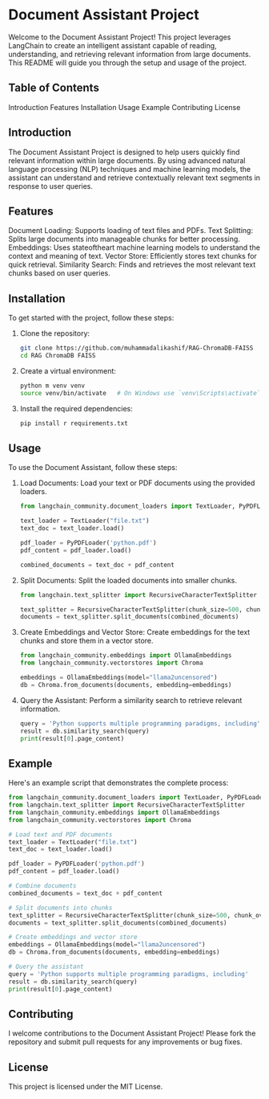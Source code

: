 # Document Assistant Project

Welcome to the Document Assistant Project! This project leverages LangChain to create an intelligent assistant capable of reading, understanding, and retrieving relevant information from large documents. This README will guide you through the setup and usage of the project.

## Table of Contents

 Introduction
 Features
 Installation
 Usage
 Example
 Contributing
 License

## Introduction

The Document Assistant Project is designed to help users quickly find relevant information within large documents. By using advanced natural language processing (NLP) techniques and machine learning models, the assistant can understand and retrieve contextually relevant text segments in response to user queries.

## Features

 Document Loading: Supports loading of text files and PDFs.
 Text Splitting: Splits large documents into manageable chunks for better processing.
 Embeddings: Uses stateoftheart machine learning models to understand the context and meaning of text.
 Vector Store: Efficiently stores text chunks for quick retrieval.
 Similarity Search: Finds and retrieves the most relevant text chunks based on user queries.

## Installation

To get started with the project, follow these steps:

1. Clone the repository:
   ```sh
   git clone https://github.com/muhammadalikashif/RAG-ChromaDB-FAISS
   cd RAG ChromaDB FAISS
   ```

2. Create a virtual environment:
   ```sh
   python m venv venv
   source venv/bin/activate   # On Windows use `venv\Scripts\activate`
   ```

3. Install the required dependencies:
   ```sh
   pip install r requirements.txt
   ```

## Usage

To use the Document Assistant, follow these steps:

1. Load Documents:
   Load your text or PDF documents using the provided loaders.

   ```python
   from langchain_community.document_loaders import TextLoader, PyPDFLoader
   
   text_loader = TextLoader("file.txt")
   text_doc = text_loader.load()

   pdf_loader = PyPDFLoader('python.pdf')
   pdf_content = pdf_loader.load()

   combined_documents = text_doc + pdf_content
   ```

2. Split Documents:
   Split the loaded documents into smaller chunks.

   ```python
   from langchain.text_splitter import RecursiveCharacterTextSplitter
   
   text_splitter = RecursiveCharacterTextSplitter(chunk_size=500, chunk_overlap=100)
   documents = text_splitter.split_documents(combined_documents)
   ```

3. Create Embeddings and Vector Store:
   Create embeddings for the text chunks and store them in a vector store.

   ```python
   from langchain_community.embeddings import OllamaEmbeddings
   from langchain_community.vectorstores import Chroma
   
   embeddings = OllamaEmbeddings(model="llama2uncensored")
   db = Chroma.from_documents(documents, embedding=embeddings)
   ```

4. Query the Assistant:
   Perform a similarity search to retrieve relevant information.

   ```python
   query = 'Python supports multiple programming paradigms, including'
   result = db.similarity_search(query)
   print(result[0].page_content)
   ```

## Example

Here's an example script that demonstrates the complete process:

```python
from langchain_community.document_loaders import TextLoader, PyPDFLoader
from langchain.text_splitter import RecursiveCharacterTextSplitter
from langchain_community.embeddings import OllamaEmbeddings
from langchain_community.vectorstores import Chroma

# Load text and PDF documents
text_loader = TextLoader("file.txt")
text_doc = text_loader.load()

pdf_loader = PyPDFLoader('python.pdf')
pdf_content = pdf_loader.load()

# Combine documents
combined_documents = text_doc + pdf_content

# Split documents into chunks
text_splitter = RecursiveCharacterTextSplitter(chunk_size=500, chunk_overlap=100)
documents = text_splitter.split_documents(combined_documents)

# Create embeddings and vector store
embeddings = OllamaEmbeddings(model="llama2uncensored")
db = Chroma.from_documents(documents, embedding=embeddings)

# Query the assistant
query = 'Python supports multiple programming paradigms, including'
result = db.similarity_search(query)
print(result[0].page_content)
```

## Contributing

I welcome contributions to the Document Assistant Project! Please fork the repository and submit pull requests for any improvements or bug fixes.

## License

This project is licensed under the MIT License. 

